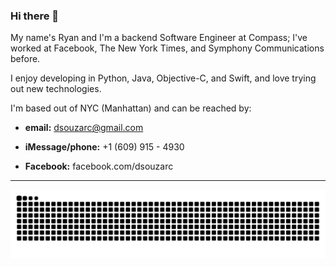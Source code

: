 ### Hi there 👋

My name's Ryan and I'm a backend Software Engineer at Compass; I've worked at Facebook, The New York Times, and Symphony Communications before.

I enjoy developing in Python, Java, Objective-C, and Swift, and love trying out new technologies.

I'm based out of NYC (Manhattan) and can be reached by:

- **email:** dsouzarc@gmail.com

- **iMessage/phone:** +1 (609) 915 - 4930

- **Facebook:** facebook.com/dsouzarc

---

<picture>
  <source media="(prefers-color-scheme: dark)" srcset="https://raw.githubusercontent.com/dsouzarc/dsouzarc/output/github-contribution-grid-snake-dark.svg">
  <source media="(prefers-color-scheme: light)" srcset="https://raw.githubusercontent.com/dsouzarc/dsouzarc/output/github-contribution-grid-snake.svg">
  <img alt="github contribution grid snake animation" src="https://raw.githubusercontent.com/dsouzarc/dsouzarc/output/github-contribution-grid-snake.svg">
</picture>
